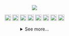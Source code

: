 <p align="center"><img src="https://readme-typing-svg.herokuapp.com?font=Monoscape&color=%23F71D4F&size=26&center=true&vCenter=true&lines=%E2%9C%A8+Welcome+to+my+github+%E2%9C%A8"></p>



<p align="center">
<img src="https://img.shields.io/badge/html5-%23E34F26.svg?style=for-the-badge&logo=html5&logoColor=white" height="20px"> <img src="https://img.shields.io/badge/javascript-%23323330.svg?style=for-the-badge&logo=javascript&logoColor=%23F7DF1E" height="20px"> <img src="https://img.shields.io/badge/css3-%231572B6.svg?style=for-the-badge&logo=css3&logoColor=white" height="20px"> <img src="https://img.shields.io/badge/Visual%20Studio-5C2D91.svg?style=for-the-badge&logo=visual-studio&logoColor=white" height="20px"> <img src="https://img.shields.io/badge/figma-%23F24E1E.svg?style=for-the-badge&logo=figma&logoColor=white" height="20px"> <img src="https://img.shields.io/badge/adobeillustrator-%23FF9A00.svg?style=for-the-badge&logo=adobeillustrator&logoColor=white" height="20px"> <img src="https://img.shields.io/badge/git-%23F05033.svg?style=for-the-badge&logo=git&logoColor=white" height="20px"> <img src="https://img.shields.io/badge/Sass-CC6699?style=for-the-badge&logo=sass&logoColor=white" height="20px">
</p>

<details>
<summary align="center">See more...</summary>

# Hi there 👋

**A little bit more of me...**

- 🖥️ I'm studying in an System Development technician course in <a href="http://etecaf.com.br">Etec Aristoteles Ferreira</a>

- ❤️ I'm passionate about understanding Design and Frontend development

### My Skills
<p align="center">
<img src="https://github-readme-stats.vercel.app/api?username=Alisson-Ramos&theme=dark&show_icons=true" href="https://github.com/AlissonForbidden" height="150em">
<img src="https://github-readme-stats.vercel.app/api/top-langs/?username=Alisson-Ramos&hide=html&layout=compact&theme=dark" href="https://github.com/AlissonForbidden/" height="150em"> <img src="https://github-readme-streak-stats.herokuapp.com/?user=Alisson-Ramos&theme=dark" height="150em">  
</p>

<p align="center">
<img src="https://gpvc.arturio.dev/Alisson-Ramos">  
</p>
   
<p align="center"> 🔗 Contact me with:</p>

<p align="center">
<a href="https://www.instagram.com/alisu403/" target="_blank"> <img src="https://img.shields.io/badge/alisu403-000?style=for-the-badge&logo=instagram&logoColor=8A39DB"> </a> <a href="https://www.twitter.com/AlisuForbidden" target="_blank"> <img src="https://img.shields.io/badge/AlisuForbidden-000?style=for-the-badge&logo=twitter&logoColor=8A39DB"> </a> <a href="https://mail.google.com/mail/u/0/#inbox?compose=GTvVlcSHvnttTCMqZLcKHRvrTzgSZPfTFzndgdvxHVpKkVkVkmRndFGQCwgZpXVDrWKWQRGcTZLCT" target="_blank"> <img src="https://img.shields.io/badge/alisson.r.santos92-000?style=for-the-badge&logo=gmail&logoColor=8A39DB"> </a>

</p>

</details>
